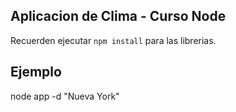 ## Aplicacion de Clima - Curso Node


Recuerden ejecutar ```npm install``` para las librerias.


## Ejemplo
node app -d "Nueva York"